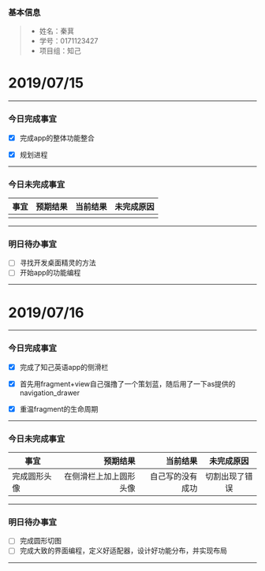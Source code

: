 ### 基本信息
> * 姓名：秦萁
> * 学号：0171123427
> * 项目组：知己

# 2019/07/15

 -------

 ### 今日完成事宜
- [x]  完成app的整体功能整合
- [x]  规划进程


 -----
### 今日未完成事宜


 | 事宜     |预期结果| 当前结果  | 未完成原因   | 
| --------   | -----:  | -----:  | :----:  |
|    |   |   |   |


 ------
### 明日待办事宜
- [ ] 寻找开发桌面精灵的方法
- [ ] 开始app的功能编程
-------

# 2019/07/16

-------

 ### 今日完成事宜
- [x]  完成了知己英语app的侧滑栏
- [x]  首先用fragment+view自己强撸了一个策划蓝，随后用了一下as提供的navigation_drawer
- [x]  重温fragment的生命周期


 -----
### 今日未完成事宜


 | 事宜     |预期结果| 当前结果  | 未完成原因   | 
| --------   | -----:  | -----:  | :----:  |
|  完成圆形头像 |  在侧滑栏上加上圆形头像 |  自己写的没有成功 |  切割出现了错误 |


 ------
### 明日待办事宜
- [ ] 完成圆形切图
- [ ] 完成大致的界面编程，定义好适配器，设计好功能分布，并实现布局
-------
